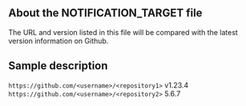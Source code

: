 ## About the NOTIFICATION_TARGET file

The URL and version listed in this file will be compared with the latest version information on Github.

## Sample description

`https://github.com/<username>/<repository1>` v1.23.4  
`https://github.com/<username>/<repository2>` 5.6.7
